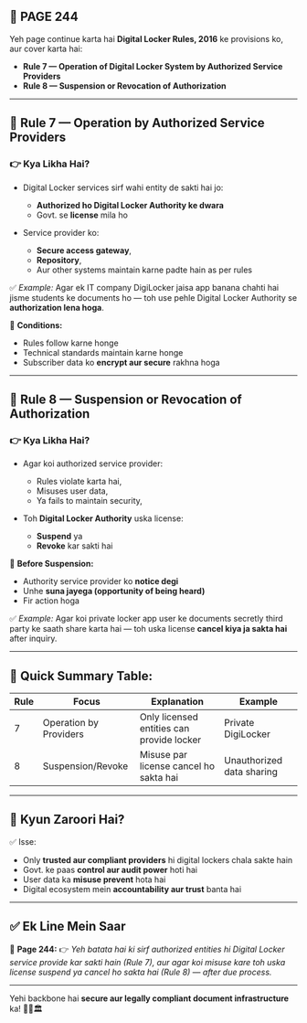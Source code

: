 ## 📄 **PAGE 244**

Yeh page continue karta hai **Digital Locker Rules, 2016** ke provisions ko, aur cover karta hai:

* **Rule 7 — Operation of Digital Locker System by Authorized Service Providers**
* **Rule 8 — Suspension or Revocation of Authorization**

---

## 🔹 **Rule 7 — Operation by Authorized Service Providers**

### 👉 Kya Likha Hai?

* Digital Locker services sirf wahi entity de sakti hai jo:

  * **Authorized ho Digital Locker Authority ke dwara**
  * Govt. se **license** mila ho
* Service provider ko:

  * **Secure access gateway**,
  * **Repository**,
  * Aur other systems maintain karne padte hain as per rules

✅ *Example:*
Agar ek IT company DigiLocker jaisa app banana chahti hai jisme students ke documents ho — toh use pehle Digital Locker Authority se **authorization lena hoga**.

📌 **Conditions:**

* Rules follow karne honge
* Technical standards maintain karne honge
* Subscriber data ko **encrypt aur secure** rakhna hoga

---

## 🔹 Rule 8 — Suspension or Revocation of Authorization

### 👉 Kya Likha Hai?

* Agar koi authorized service provider:

  * Rules violate karta hai,
  * Misuses user data,
  * Ya fails to maintain security,
* Toh **Digital Locker Authority** uska license:

  * **Suspend** ya
  * **Revoke** kar sakti hai

📌 **Before Suspension:**

* Authority service provider ko **notice degi**
* Unhe **suna jayega (opportunity of being heard)**
* Fir action hoga

✅ *Example:*
Agar koi private locker app user ke documents secretly third party ke saath share karta hai — toh uska license **cancel kiya ja sakta hai** after inquiry.

---

## 🧩 **Quick Summary Table:**

| Rule | Focus                  | Explanation                               | Example                   |
| ---- | ---------------------- | ----------------------------------------- | ------------------------- |
| 7    | Operation by Providers | Only licensed entities can provide locker | Private DigiLocker        |
| 8    | Suspension/Revoke      | Misuse par license cancel ho sakta hai    | Unauthorized data sharing |

---

## 🔹 **Kyun Zaroori Hai?**

✅ Isse:

* Only **trusted aur compliant providers** hi digital lockers chala sakte hain
* Govt. ke paas **control aur audit power** hoti hai
* User data ka **misuse prevent** hota hai
* Digital ecosystem mein **accountability aur trust** banta hai

---

## ✅ **Ek Line Mein Saar**

📌 **Page 244:**
👉 *Yeh batata hai ki sirf authorized entities hi Digital Locker service provide kar sakti hain (Rule 7), aur agar koi misuse kare toh uska license suspend ya cancel ho sakta hai (Rule 8) — after due process.*

---

Yehi backbone hai **secure aur legally compliant document infrastructure** ka! 🧾🔐🏛️
